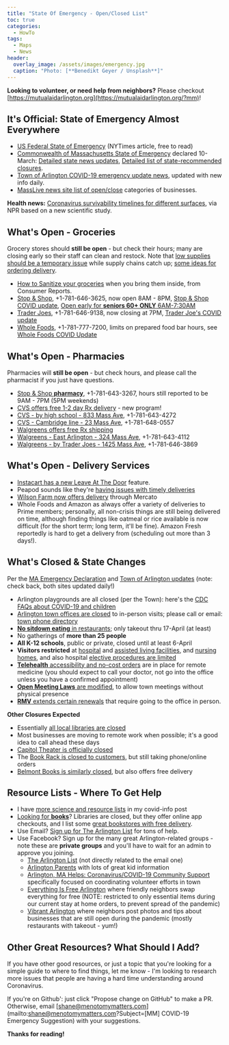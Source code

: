 ```yaml
---
title: "State Of Emergency - Open/Closed List"
toc: true
categories:
  - HowTo
tags:
  - Maps
  - News
header:
  overlay_image: /assets/images/emergency.jpg
  caption: "Photo: [**Benedikt Geyer / Unsplash**]"
---
```


**Looking to volunteer, or need help from neighbors?**  Please checkout [https://mutualaidarlington.org](https://mutualaidarlington.org/?mm)!

## It's Official: State of Emergency Almost Everywhere

- [US Federal State of Emergency](https://www.nytimes.com/2020/03/13/us/politics/coronavirus-national-emergency.html) (NYTimes article, free to read)
- [Commonwealth of Massachusetts State of Emergency](https://www.mass.gov/executive-orders/no-591-declaration-of-a-state-of-emergency-to-respond-to-covid-19) declared 10-March: [Detailed state news updates](https://www.mass.gov/resource/information-on-the-outbreak-of-coronavirus-disease-2019-covid-19), [Detailed list of state-recommended closures](https://www.mass.gov/info-details/covid-19-state-of-emergency).  
- [Town of Arlington COVID-19 emergency update news](https://www.arlingtonma.gov/Home/Components/News/News/10023/1525?backlist=%2fdepartments%2fhealth-human-services%2fhealth-department), updated with new info daily.
- [MassLive news site list of open/close](https://www.masslive.com/coronavirus/2020/03/coronavirus-shutdowns-whats-open-whats-closed-in-massachusetts.html) categories of businesses.

**Health news:** [Coronavirus survivability timelines for different surfaces](https://www.npr.org/sections/health-shots/2020/03/14/811609026/the-new-coronavirus-can-live-on-surfaces-for-2-3-days-heres-how-to-clean-them?utm_source=facebook.com&utm_term=nprnews&utm_campaign=npr&utm_medium=social&fbclid=IwAR0VJ3H3a8H92DjCdtMzaHeKvntUfolD2C4it0MZRbq2hioUdzUUR7-2AG4), via NPR based on a new scientific study.

## What's Open - Groceries

Grocery stores should **still be open** - but check their hours; many are closing early so their staff can clean and restock.  Note that [low supplies should be a temporary issue](https://www.eater.com/2020/3/6/21168480/what-people-are-panic-buying-because-of-coronavirus-worries) while supply chains catch up; [some ideas for ordering delivery](https://www.theatlantic.com/health/archive/2020/03/coronavirus-how-get-food-safely/608008/). 

- [How to Sanitize your groceries](https://www.consumerreports.org/food-shopping/how-to-protect-yourself-from-coronavirus-when-grocery-shopping/) when you bring them inside, from Consumer Reports.
- [Stop & Shop](https://stores.stopandshop.com/ma/arlington/905-massachusetts-avenue), +1-781-646-3625, now open 8AM - 8PM, [Stop & Shop COVID update](https://stopandshop.com/news-and-media/article-03-13-20/), [Open early for **seniors 60+ ONLY** 6AM-7:30AM](https://drive.google.com/file/d/1nDlFxETdN5wFnkrxYDmhGisqG4kyUYFY/view)
- [Trader Joes](https://locations.traderjoes.com/ma/arlington/505/), +1-781-646-9138, now closing at 7PM, [Trader Joe's COVID update](https://www.traderjoes.com/announcement/coronavirus-update-trader-joes)
- [Whole Foods](https://www.wholefoodsmarket.com/stores/arlington-ma), +1-781-777-7200, limits on prepared food bar hours, see [Whole Foods COVID Update](https://media.wholefoodsmarket.com/news/how-whole-foods-market-is-responding-to-covid-19)

## What's Open - Pharmacies

Pharmacies will **still be open** - but check hours, and please call the pharmacist if you just have questions.

- [Stop & Shop **pharmacy**](https://pharmacy.stopandshop.com/ma/arlington/905-massachusetts-avenue), +1-781-643-3267, hours still reported to be 9AM - 7PM (5PM weekends)
- [CVS offers free 1-2 day Rx delivery](https://www.cvs.com/content/delivery?icid=cvs-home-covid19-banner-Rx-delivery) - new program!
- [CVS - by high school - 833 Mass Ave](https://www.cvs.com/store-locator/cvs-pharmacy-address/833+Mass+Avenue-Arlington-MA-02476/storeid=278), +1-781-643-4272
- [CVS - Cambridge line - 23 Mass Ave](https://www.cvs.com/store-locator/cvs-pharmacy-address/23+Massachusetts+Avenue-Arlington-MA-02474/storeid=130), +1-781-648-0557
- [Walgreens offers free Rx shipping](https://www.walgreens.com/topic/pharmacy/walgreens-express.jsp)
- [Walgreens - East Arlington - 324 Mass Ave](https://www.walgreens.com/locator/walgreens-324+massachusetts+ave-arlington-ma-02474/id=1864), +1-781-643-4112
- [Walgreens - by Trader Joes - 1425 Mass Ave](https://www.walgreens.com/locator/walgreens-1425+massachusetts+ave-arlington-ma-02476/id=3112), +1-781-646-3869

## What's Open - Delivery Services

- [Instacart has a new Leave At The Door](https://news.instacart.com/introducing-leave-at-my-door-delivery-new-doorstep-delivery-service-now-available-across-north-f06f9e3bd346) feature.
- Peapod sounds like they're [having issues with timely deliveries](https://twitter.com/PeapodDelivers/with_replies)
- [Wilson Farm now offers delivery](http://www.wilsonfarm.com/v2.0/home.php) through Mercato
- Whole Foods and Amazon as always offer a variety of deliveries to Prime members; personally, all non-crisis things are still being delivered on time, although finding things like oatmeal or rice available is now difficult (for the short term; long term, it'll be fine).  Amazon Fresh reportedly is hard to get a delivery from (scheduling out more than 3 days!).

## What's Closed & State Changes

Per the [MA Emergency Declaration](https://www.mass.gov/info-details/covid-19-state-of-emergency) and [Town of Arlington updates](https://www.arlingtonma.gov/Home/Components/News/News/10023/1525?backlist=%2fdepartments%2fhealth-human-services%2fhealth-department) (note: check back, both sites updated daily!)

- Arlington playgrounds are all closed (per the Town): here's the [CDC FAQs about COVID-19 and children](https://www.cdc.gov/coronavirus/2019-ncov/prepare/children-faq.html)
- [Arlington town offices are closed](https://www.arlingtonma.gov/Home/Components/News/News/10023/1525?backlist=%2fdepartments%2fhealth-human-services%2fhealth-department) to in-person visits; please call or email: [town phone directory](https://www.arlingtonma.gov/departments)
- [**No sitdown eating** in restaurants](https://www.mass.gov/doc/march-15-2020-assemblage-guidance); only takeout thru 17-April (at least)
- No gatherings of **more than 25 people**
- **All K-12 schools**, public or private, closed until at least 6-April
- **Visitors restricted** at [hospital](https://www.mass.gov/doc/march-15-2020-hospital-visitor-restrictions-order) and [assisted living facilities](https://www.mass.gov/doc/march-15-2020-assisted-living-visitor-restrictions-order), and [nursing homes](https://www.mass.gov/doc/policies-and-procedures-for-restricting-resident-visitors-in-nursing-homes-and-rest-homes-and/download), and also hospital [elective procedures are limited](https://www.mass.gov/doc/march-15-2020-elective-procedures-order)
- [**Telehealth** accessibility and no-cost orders](https://www.mass.gov/doc/march-15-2020-telehealth-order) are in place for remote medicine (you should expect to call your doctor, not go into the office unless you have a confirmed appointment)
- [**Open Meeting Laws** are modified](https://www.mass.gov/doc/open-meeting-law-order-march-12-2020/download), to allow town meetings without physical presence
- [**RMV** extends certain renewals](https://www.mass.gov/doc/march-15-2020-rmv-license-extensions) that require going to the office in person.

**Other Closures Expected**

- Essentially [all local libraries are closed](/howto/covid-libraries/)
- Most businesses are moving to remote work when possible; it's a good idea to call ahead these days
- [Capitol Theater is officially closed](https://capitoltheatreusa.com/movie/2141/)
- The [Book Rack is closed to customers](http://www.book-rack.com/covid-update/), but still taking phone/online orders
- [Belmont Books is similarly closed](https://www.belmontbooks.com/free-delivery?shane), but also offers free delivery

## Resource Lists - Where To Get Help

- I have [more science and resource lists](/howto/covid-info/) in my covid-info post
- [Looking for **books**](/howto/covid-libraries/)? Libraries are closed, but they offer online app checkouts, and I list some [great bookstores with free delivery](/howto/covid-libraries/).
- Use Email? [Sign up for The Arlington List](https://www.arlingtonlist.org/) for tons of help.
- Use Facebook? Sign up for the many great Arlington-related groups - note these are **private groups** and you'll have to wait for an admin to approve you joining.
  - [The Arlington List](https://www.facebook.com/groups/160644117397/) (not directly related to the email one)
  - [Arlington Parents](https://www.facebook.com/groups/130314923723551/) with lots of great kid information
  - [Arlington, MA Helps: Coronavirus/COVID-19 Community Support](https://www.facebook.com/groups/201015774573867/) specifically focused on coordinating volunteer efforts in town
  - [Everything Is Free Arlington](https://www.facebook.com/groups/1666602076957678/) where friendly neighbors swap everything for free (NOTE: restricted to only essential items during our current stay at home orders, to prevent spread of the pandemic)
  - [Vibrant Arlington](https://www.facebook.com/groups/2149484068477792/) where neighbors post photos and tips about businesses that are still open during the pandemic (mostly restaurants with takeout - yum!)

## Other Great Resources? What Should I Add?

If you have other good resources, or just a topic that you're looking for 
a simple guide to where to find things, let me know - I'm looking to research 
more issues that people are having a hard time understanding around Coronavirus.

If you're on Github': just click "Propose change on GitHub" to make a PR. 
Otherwise, email [shane@menotomymatters.com](mailto:shane@menotomymatters.com?Subject=[MM] COVID-19 Emergency Suggestion) with your suggestions.

**Thanks for reading!**

